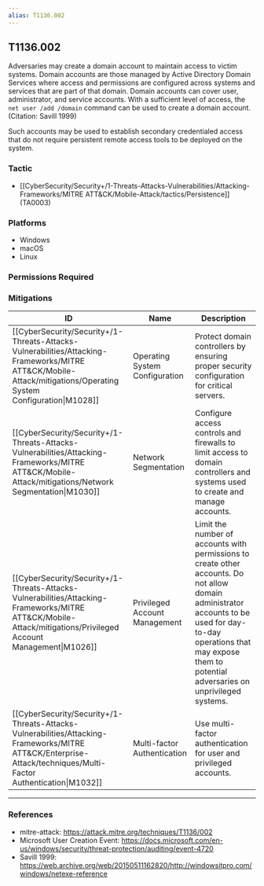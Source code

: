 ```yaml
---
alias: T1136.002
---
```


## T1136.002

Adversaries may create a domain account to maintain access to victim systems. Domain accounts are those managed by Active Directory Domain Services where access and permissions are configured across systems and services that are part of that domain. Domain accounts can cover user, administrator, and service accounts. With a sufficient level of access, the <code>net user /add /domain</code> command can be used to create a domain account.(Citation: Savill 1999)

Such accounts may be used to establish secondary credentialed access that do not require persistent remote access tools to be deployed on the system.


### Tactic
- [[CyberSecurity/Security+/1-Threats-Attacks-Vulnerabilities/Attacking-Frameworks/MITRE ATT&CK/Mobile-Attack/tactics/Persistence]] (TA0003)

### Platforms
- Windows
- macOS
- Linux

### Permissions Required

### Mitigations

| ID | Name | Description |
| --- | --- | --- |
| [[CyberSecurity/Security+/1-Threats-Attacks-Vulnerabilities/Attacking-Frameworks/MITRE ATT&CK/Mobile-Attack/mitigations/Operating System Configuration\|M1028]] | Operating System Configuration | Protect domain controllers by ensuring proper security configuration for critical servers. |
| [[CyberSecurity/Security+/1-Threats-Attacks-Vulnerabilities/Attacking-Frameworks/MITRE ATT&CK/Mobile-Attack/mitigations/Network Segmentation\|M1030]] | Network Segmentation | Configure access controls and firewalls to limit access to domain controllers and systems used to create and manage accounts. |
| [[CyberSecurity/Security+/1-Threats-Attacks-Vulnerabilities/Attacking-Frameworks/MITRE ATT&CK/Mobile-Attack/mitigations/Privileged Account Management\|M1026]] | Privileged Account Management | Limit the number of accounts with permissions to create other accounts. Do not allow domain administrator accounts to be used for day-to-day operations that may expose them to potential adversaries on unprivileged systems. |
| [[CyberSecurity/Security+/1-Threats-Attacks-Vulnerabilities/Attacking-Frameworks/MITRE ATT&CK/Enterprise-Attack/techniques/Multi-Factor Authentication\|M1032]] | Multi-factor Authentication | Use multi-factor authentication for user and privileged accounts. |


---
### References

- mitre-attack: https://attack.mitre.org/techniques/T1136/002
- Microsoft User Creation Event: https://docs.microsoft.com/en-us/windows/security/threat-protection/auditing/event-4720
- Savill 1999: https://web.archive.org/web/20150511162820/http://windowsitpro.com/windows/netexe-reference
